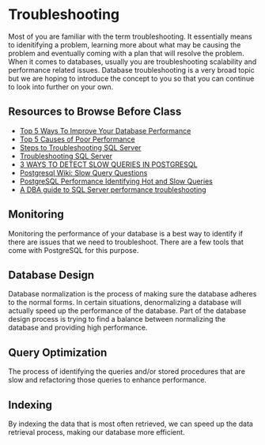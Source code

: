 # Troubleshooting

Most of you are familiar with the term troubleshooting. It essentially means to idenitifying a problem, learning more about what may be causing the problem and eventually coming with a plan that will resolve the problem. When it comes to databases, usually you are troubleshooting scalability and performance related issues. Database troubleshooting is a very broad topic but we are hoping to introduce the concept to you so that you can continue to look into further on your own.

## Resources to Browse Before Class

- [Top 5 Ways To Improve Your Database Performance](https://www.eversql.com/5-easy-ways-to-improve-your-database-performance/#:~:text=If%20you're%20having%20trouble,possible%20solution%20is%20data%20defragmentation.&text=The%20defragmentation%20of%20the%20disk,overall%20query%20and%20database%20performance.)
- [Top 5 Causes of Poor Performance](https://learn.percona.com/hubfs/Collateral/Solution_Briefs/Solution_Top_5_Causes_Poor_Performance.pdf)
- [Steps to Troubleshooting SQL Server](https://www.databasejournal.com/features/mssql/article.php/3899851/Nine-Steps-to-Troubleshooting-SQL-Server-problems.htm)
- [Troubleshooting SQL Server](https://www.red-gate.com/library/troubleshooting-sql-server-a-guide-for-accidental-dbas)
- [3 WAYS TO DETECT SLOW QUERIES IN POSTGRESQL](https://www.cybertec-postgresql.com/en/3-ways-to-detect-slow-queries-in-postgresql/#:~:text=A%20more%20traditional%20way%20to,and%20know%20where%20to%20look.)
- [Postgresql Wiki: Slow Query Questions](https://wiki.postgresql.org/wiki/Slow_Query_Questions)
- [PostgreSQL Performance Identifying Hot and Slow Queries](https://www.virtual-dba.com/postgresql-performance-identifying-hot-and-slow-queries/)
- [A DBA guide to SQL Server performance troubleshooting](https://www.sqlshack.com/dba-guide-sql-server-performance-troubleshooting-part-1-problems-performance-metrics/)

## Monitoring

Monitoring the performance of your database is a best way to identify if there are issues that we need to troubleshoot. There are a few tools that come with PostgreSQL for this purpose.

## Database Design

Database normalization is the process of making sure the database adheres to the normal forms. In certain situations, denormalizing a database will actually speed up the performance of the database. Part of the database design process is trying to find a balance between normalizing the database and providing high performance.

## Query Optimization

The process of identifying the queries and/or stored procedures that are slow and refactoring those queries to enhance performance.

## Indexing

By indexing the data that is most often retrieved, we can speed up the data retrieval process, making our database more efficient.
